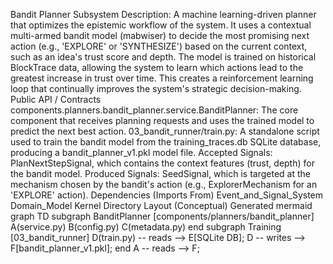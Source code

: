 Bandit Planner Subsystem
Description: A machine learning-driven planner that optimizes the epistemic workflow of the system. It uses a contextual multi-armed bandit model (mabwiser) to decide the most promising next action (e.g., 'EXPLORE' or 'SYNTHESIZE') based on the current context, such as an idea's trust score and depth. The model is trained on historical BlockTrace data, allowing the system to learn which actions lead to the greatest increase in trust over time. This creates a reinforcement learning loop that continually improves the system's strategic decision-making.
Public API / Contracts
components.planners.bandit_planner.service.BanditPlanner: The core component that receives planning requests and uses the trained model to predict the next best action.
03_bandit_runner/train.py: A standalone script used to train the bandit model from the training_traces.db SQLite database, producing a bandit_planner_v1.pkl model file.
Accepted Signals: PlanNextStepSignal, which contains the context features (trust, depth) for the bandit model.
Produced Signals: SeedSignal, which is targeted at the mechanism chosen by the bandit's action (e.g., ExplorerMechanism for an 'EXPLORE' action).
Dependencies (Imports From)
Event_and_Signal_System
Domain_Model
Kernel
Directory Layout (Conceptual)
Generated mermaid
graph TD
    subgraph BanditPlanner [components/planners/bandit_planner]
        A(service.py)
        B(config.py)
        C(metadata.py)
    end
    subgraph Training [03_bandit_runner]
        D(train.py) -- reads --> E[SQLite DB];
        D -- writes --> F[bandit_planner_v1.pkl];
    end
    A -- reads --> F;